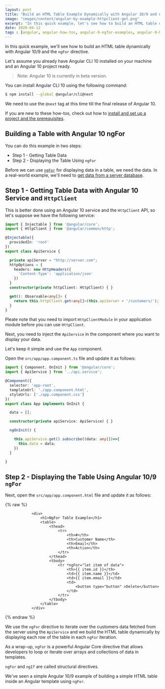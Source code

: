 ```yaml
---
layout: post
title: "Build an HTML Table Example Dynamically with Angular 10/9 and ngFor"
image: "images/content/angular-by-example-httpclient-get.png"
excerpt: "In this quick example, let's see how to build an HTML table dynamically with Angular 10 and the ngFor directive" 
date: 2020-04-12
tags : [angular, angular-how-tos, angular-9-ngfor-examples, angular-9-httpclient-examples] 
---
```


In this quick example, we'll see how to build an HTML table dynamically with Angular 10/9 and the `ngFor` directive.

Let's assume you already have Angular CLI 10 installed on your machine and an Angular 10 project ready.

> Note: Angular 10 is currently in beta version.

You can install Angular CLI 10 using the following command:

```bash
$ npm install --global @angular/cli@next
```

We need to use the `@next` tag at this time till the final release of Angular 10. 

If you are new to these how-tos, check out how to [install and set up a project and the prerequisites](https://www.techiediaries.com/angular-cli-tutorial/).

## Building a Table with Angular 10 ngFor 

You can do this example in two steps:

- Step 1 - Getting Table Data
- Step 2 - Displaying the Table Using `ngFor`

Before we can use [`ngFor`](https://www.techiediaries.com/angular-ngfor/) for displaying data in a table, we need the data. In a real-world example, we'll need to [get data from a server database](https://www.techiediaries.com/angular-http-client/). 

## Step 1 - Getting Table Data with Angular 10 Service and `HttpClient`

This is better done using an Angular 10 service and the `HttpClient` API, so let's suppose we have the following service:

```ts
import { Injectable } from '@angular/core';
import { HttpClient } from '@angular/common/http';

@Injectable({
  providedIn: 'root'
})
export class ApiService {

  private apiServer = "http://server.com";
  httpOptions = {
    headers: new HttpHeaders({
      'Content-Type': 'application/json'
    })
  }
  constructor(private httpClient: HttpClient) { }

  get(): Observable<any[]> {
    return this.httpClient.get<any[]>(this.apiServer + '/customers/');
  }
}
```     

Pleate note that you need to import `HttpClientModule` in your application module before you can use `HttpClient`.
 
Next, you need to inject the `ApiService` in the component where you want to display your data. 

Let's keep it simple and use the `App` component.

Open the `src/app/app.component.ts` file and update it as follows:

```ts
import { Component, OnInit } from '@angular/core';
import { ApiService } from '../api.service';

@Component({
  selector: 'app-root',
  templateUrl: './app.component.html',
  styleUrls: ['./app.component.css']
})
export class App implements OnInit {

  data = [];

  constructor(private apiService: ApiService) { }

  ngOnInit() {

    this.apiService.get().subscribe((data: any[])=>{
      this.data = data;
    })  
  }

}
```

## Step 2 - Displaying the Table Using Angular 10/9 `ngFor`


Next, open the `src/app/app.component.html` file and update it as follows:

{% raw %}
```markup
            <div>
                <h1>NgFor Table Example</h1>
                <table>
                    <thead>
                        <tr>
                            <th>#</th>
                            <th>Customer Name</th>
                            <th>Email</th>
                            <th>Action</th>
                        </tr>
                    </thead>
                    <tbody>
                        <tr *ngFor="let item of data">
                            <th>{{ item.id }}</th>
                            <td>{{ item.name }}</td>
                            <td>{{ item.email }}</td>
                            <td>
                                <button type="button" >Delete</button>
                            </td>
                        </tr>
                    </tbody>
                </table>
            </div>
```
{% endraw %}

We use the `ngFor` directive to iterate over the customers data fetched from the server using the `ApiService` and we build the HTML table dynamically by displaying each row of the table in each `ngFor` iteration.

As a wrap-up, `ngFor` is a powerful Angular Core directive that allows developers to loop or iterate over arrays and collections of data in templates. 

`ngFor` and `ngIf` are called structural directives.

We've seen a simple Angular 10/9 example of building a simple HTML table inside an Angular template using `ngFor`.  